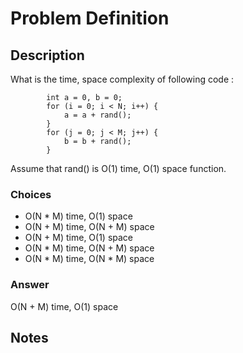 # Problem Definition

## Description

What is the time, space complexity of following code :

```plaintext
        int a = 0, b = 0;
        for (i = 0; i < N; i++) {
            a = a + rand();
        }
        for (j = 0; j < M; j++) {
            b = b + rand();
        }
```

Assume that rand() is O(1) time, O(1) space function.

### Choices

* O(N * M) time, O(1) space
* O(N + M) time, O(N + M) space
* O(N + M) time, O(1) space
* O(N * M) time, O(N + M) space
* O(N * M) time, O(N * M) space

### Answer

O(N + M) time, O(1) space

## Notes